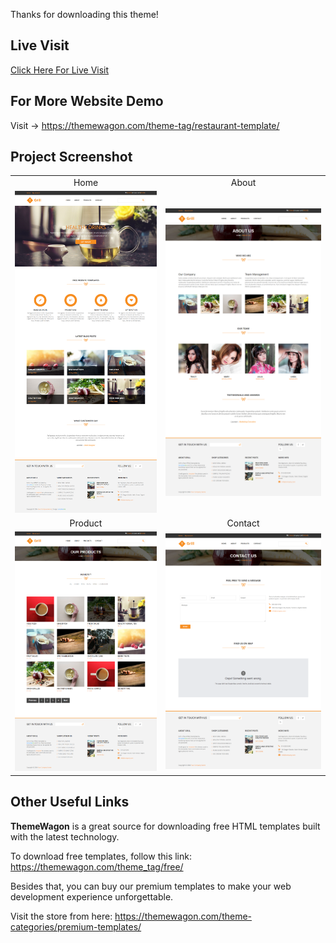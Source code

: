 Thanks for downloading this theme!

## Live Visit
[Click Here For Live Visit](https://learnwithfair.github.io/html-ecommerce-template-templatemo_417_grill/)

## For More Website Demo
Visit -> https://themewagon.com/theme-tag/restaurant-template/

## Project Screenshot

|   |   |
|:---:|:---:|
|Home|About|
|![Index](https://github.com/learnwithfair/html-ecommerce-template-templatemo_417_grill/blob/main/screenshot/home.png)|![About](https://github.com/learnwithfair/html-ecommerce-template-templatemo_417_grill/blob/main/screenshot/about.png)| 
|Product|Contact|
|![Product](https://github.com/learnwithfair/html-ecommerce-template-templatemo_417_grill/blob/main/screenshot/product.png)| ![Contact](https://github.com/learnwithfair/html-ecommerce-template-templatemo_417_grill/blob/main/screenshot/contact.png)|
## Other Useful Links

**ThemeWagon** is a great source for downloading free HTML templates built with the latest technology.

To download free templates, follow this link: https://themewagon.com/theme_tag/free/

Besides that, you can buy our premium templates to make your web development experience unforgettable.

Visit the store from here: https://themewagon.com/theme-categories/premium-templates/



